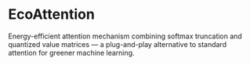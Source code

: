 # EcoAttention
Energy-efficient attention mechanism combining softmax truncation and quantized value matrices — a plug-and-play alternative to standard attention for greener machine learning.
